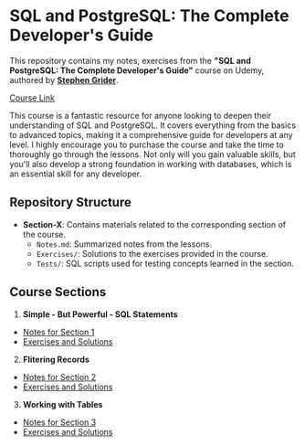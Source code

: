 # SQL and PostgreSQL: The Complete Developer's Guide

This repository contains my notes, exercises from the **"SQL and PostgreSQL: The Complete Developer's Guide"** course on Udemy, authored by [**Stephen Grider**](https://www.udemy.com/user/sgslo/).

[Course Link](https://www.udemy.com/course/sql-and-postgresql)

This course is a fantastic resource for anyone looking to deepen their understanding of SQL and PostgreSQL. It covers everything from the basics to advanced topics, making it a comprehensive guide for developers at any level. I highly encourage you to purchase the course and take the time to thoroughly go through the lessons. Not only will you gain valuable skills, but you'll also develop a strong foundation in working with databases, which is an essential skill for any developer.

## Repository Structure

- **Section-X**: Contains materials related to the corresponding section of the course.
  - `Notes.md`: Summarized notes from the lessons.
  - `Exercises/`: Solutions to the exercises provided in the course.
  - `Tests/`: SQL scripts used for testing concepts learned in the section.

## Course Sections

1. **Simple - But Powerful - SQL Statements**
  - [Notes for Section 1](./Section-01/Notes.md)
  - [Exercises and Solutions](./Section-01/Exercises/Exercises.md)

2. **Flitering Records**
  - [Notes for Section 2](./Section-02/Notes.md)
  - [Exercises and Solutions](./Section-02/Exercises/Exercises.md)

3. **Working with Tables**
  - [Notes for Section 3](./Section-03/Notes.md)
  - [Exercises and Solutions](./Section-03/Exercises/Exercises.md)
